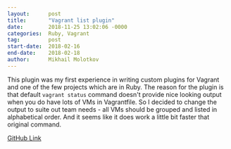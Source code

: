 ```yaml
---
layout:      post
title:       "Vagrant list plugin"
date:        2018-11-25 13:02:06 -0000
categories:  Ruby, Vagrant
tag:         post
start-date:  2018-02-16
end-date:    2018-02-18
author:      Mikhail Molotkov
---
```


This plugin was my first experience in writing custom plugins for Vagrant and one of the few projects which are in Ruby.
The reason for the plugin is that default `vagrant status` command doesn't provide nice looking output when you do have lots of VMs in Vagrantfile.
So I decided to change the output to suite out team needs - all VMs should be grouped and listed in alphabetical order. And it seems like it does work a little bit faster that original command.


[GitHub Link][link-to]

[link-to]: https://github.com/MikhailMS/vagrant-list-group-plugin

